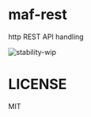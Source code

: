 # maf-rest

http REST API handling

![stability-wip](https://img.shields.io/badge/stability-work_in_progress-lightgrey.svg)
<!-- ![stability-unstable](https://img.shields.io/badge/stability-unstable-yellow.svg) -->
<!-- ![stability-stable](https://img.shields.io/badge/stability-stable-green.svg) -->

# LICENSE

MIT
